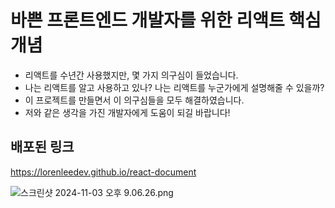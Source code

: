 # 바쁜 프론트엔드 개발자를 위한 리액트 핵심개념

- 리액트를 수년간 사용했지만, 몇 가지 의구심이 들었습니다.
- 나는 리액트를 알고 사용하고 있나? 나는 리액트를 누군가에게 설명해줄 수 있을까?
- 이 프로젝트를 만들면서 이 의구심들을 모두 해결하였습니다.
- 저와 같은 생각을 가진 개발자에게 도움이 되길 바랍니다! 

## 배포된 링크

https://lorenleedev.github.io/react-document

![스크린샷 2024-11-03 오후 9.06.26.png](..%2F..%2FDesktop%2F%EC%8A%A4%ED%81%AC%EB%A6%B0%EC%83%B7%202024-11-03%20%EC%98%A4%ED%9B%84%209.06.26.png)